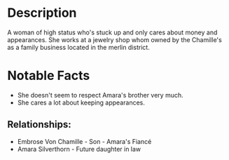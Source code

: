 # Description
A woman of high status who's stuck up and only cares about money and appearances. She works at a jewelry shop whom owned by the Chamille's as a family business located in the merlin district.

# Notable Facts
- She doesn't seem to respect Amara's brother very much.
- She cares a lot about keeping appearances.

## Relationships:
- Embrose Von Chamille - Son - Amara's Fiancé
- Amara Silverthorn - Future daughter in law
